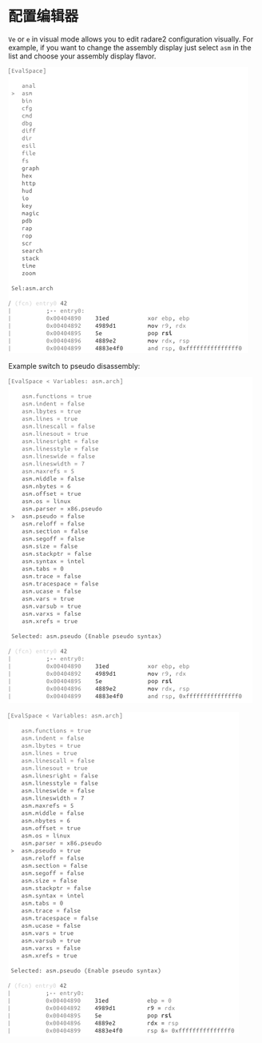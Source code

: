 # 配置编辑器

`Ve` or `e` in visual mode allows you to edit radare2 configuration visually. For example, if you want to change the assembly display just select `asm` in the list and choose your assembly display flavor.

![First Select asm](../.gitbook/assets/select_asm.png)

Example switch to pseudo disassembly:

![Pseudo disassembly disabled](../.gitbook/assets/pseudo_disable.png)

![Pseudo disassembly enabled](../.gitbook/assets/pseudo_enable.png)

